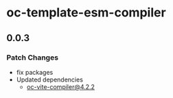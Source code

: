 # oc-template-esm-compiler

## 0.0.3

### Patch Changes

- fix packages
- Updated dependencies
  - oc-vite-compiler@4.2.2
